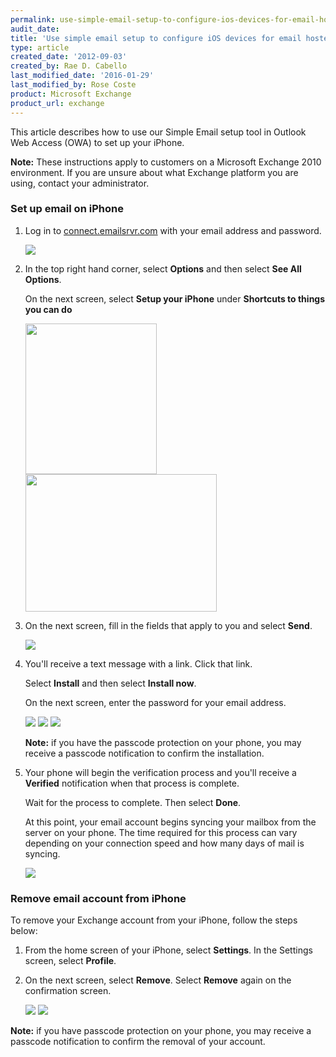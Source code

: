 ```yaml
---
permalink: use-simple-email-setup-to-configure-ios-devices-for-email-hosted-on-exchange-2010/
audit_date:
title: 'Use simple email setup to configure iOS devices for email hosted on Exchange 2010'
type: article
created_date: '2012-09-03'
created_by: Rae D. Cabello
last_modified_date: '2016-01-29'
last_modified_by: Rose Coste
product: Microsoft Exchange
product_url: exchange
---
```


This article describes how to use our Simple Email
setup tool in Outlook Web Access (OWA) to set up your iPhone.

**Note:** These instructions apply to customers on a Microsoft Exchange
2010 environment. If you are unsure about what Exchange platform you are
using, contact your administrator.

### Set up email on iPhone

1. Log in to
   [connect.emailsrvr.com](http://connect.emailsrvr.com) with your email
   address and password.

   <img src="{% asset_path exchange/use-simple-email-setup-to-configure-ios-devices-for-email-hosted-on-exchange-2010/1_0.png %}" class="image-half_width" />

2. In the top right hand corner, select **Options** and then select
   **See All Options**.

   On the next screen, select **Setup your iPhone**
   under **Shortcuts to things you can do**

   <img src="{% asset_path exchange/use-simple-email-setup-to-configure-ios-devices-for-email-hosted-on-exchange-2010/2_1.png %}" width="210" height="241" />
   <img src="{% asset_path exchange/use-simple-email-setup-to-configure-ios-devices-for-email-hosted-on-exchange-2010/3_1.png %}" width="306" height="220" />

3. On the next screen, fill in the fields that apply to you
   and select **Send**.

   <img src="{% asset_path exchange/use-simple-email-setup-to-configure-ios-devices-for-email-hosted-on-exchange-2010/4_1.png %}" class="image-full_width" />

4. You'll receive a text message with a link.
   Click that link.

   Select **Install** and then select **Install now**.

   On the next screen, enter the password for your email address.

   <img src="{% asset_path exchange/use-simple-email-setup-to-configure-ios-devices-for-email-hosted-on-exchange-2010/iPhone1.png %}" class="image-quarter_width" />
   <img src="{% asset_path exchange/use-simple-email-setup-to-configure-ios-devices-for-email-hosted-on-exchange-2010/iPhone2.png %}" class="image-quarter_width" />
   <img src="{% asset_path exchange/use-simple-email-setup-to-configure-ios-devices-for-email-hosted-on-exchange-2010/iPhone4.png %}" class="image-quarter_width" />

   **Note:** if you have the passcode protection on your phone, you may
   receive a passcode notification to confirm the installation.

5. Your phone will begin the verification process and you'll receive a
   **Verified** notification when that process is complete.

   Wait for the process to complete. Then select **Done**.

   At this point, your email account begins syncing your mailbox
   from the server on your phone. The time required for this process can vary
   depending on your connection speed and how many days of mail is syncing.

   <img src="{% asset_path exchange/use-simple-email-setup-to-configure-ios-devices-for-email-hosted-on-exchange-2010/iPhone5.png %}" class="image-quarter_width" />

### Remove email account from iPhone

To remove your Exchange account from your
iPhone, follow the steps below:

1. From the home screen of your iPhone, select **Settings**. In the
   Settings screen, select **Profile**.

2. On the next screen, select **Remove**. Select **Remove** again on the
   confirmation screen.

   <img src="{% asset_path exchange/use-simple-email-setup-to-configure-ios-devices-for-email-hosted-on-exchange-2010/iPhone6.png %}" class="image-quarter_width" />
   <img src="{% asset_path exchange/use-simple-email-setup-to-configure-ios-devices-for-email-hosted-on-exchange-2010/iPhone7.png %}" class="image-quarter_width" />

**Note:** if you have passcode protection on your phone, you may
receive a passcode notification to confirm the removal of your account.
